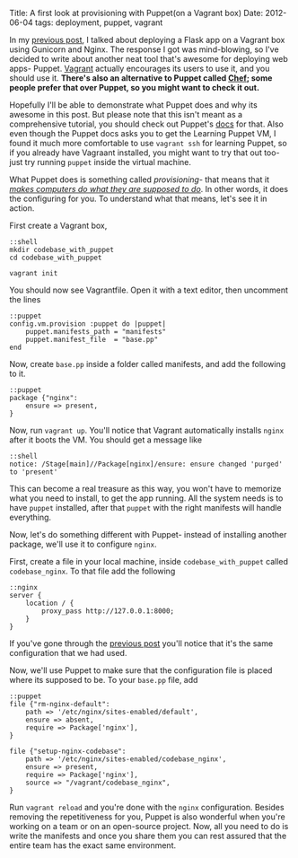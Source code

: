 Title: A first look at provisioning with Puppet(on a Vagrant box)
Date: 2012-06-04
tags: deployment, puppet, vagrant

In my [previous post][prev_post], I talked about deploying a Flask app on a Vagrant box using Gunicorn and Nginx. The response I got was mind-blowing, so I've decided to write about another neat tool that's awesome for deploying web apps- Puppet. [Vagrant][vagrant] actually encourages its users to use it, and you should use it. **There's also an alternative to Puppet called [Chef][chef]; some people prefer that over Puppet, so you might want to check it out.**

Hopefully I'll be able to demonstrate what Puppet does and why its awesome in this post. But please note that this isn't meant as a comprehensive tutorial, you should check out Puppet's [docs][puppet] for that. Also even though the Puppet docs asks you to get the Learning Puppet VM, I found it much more comfortable to use `vagrant ssh` for learning Puppet, so if you already have Vagraant installed, you might want to try that out too- just try running `puppet` inside the virtual machine. 

What Puppet does is something called *provisioning*- that means that it *[makes computers do what they are supposed to do][scobleizer_puppet]*. In other words, it does the configuring for you. To understand what that means, let's see it in action.

First create a Vagrant box, 

	::shell
	mkdir codebase_with_puppet
	cd codebase_with_puppet

	vagrant init

You should now see Vagrantfile. Open it with a text editor, then uncomment the lines

	::puppet
	config.vm.provision :puppet do |puppet|
		puppet.manifests_path = "manifests"
		puppet.manifest_file  = "base.pp"
	end

Now, create `base.pp` inside a folder called manifests, and add the following to it.

	::puppet
	package {"nginx":
		ensure => present,
	}

Now, run `vagrant up`. You'll notice that Vagrant automatically installs `nginx` after it boots the VM. You should get a message like 

	::shell
	notice: /Stage[main]//Package[nginx]/ensure: ensure changed 'purged' to 'present'

This can become a real treasure as this way, you won't have to memorize what you need to install, to get the app running. All the system needs is to have `puppet` installed, after that `puppet` with the right manifests will handle everything. 

Now, let's do something different with Puppet- instead of installing another package, we'll use it to configure `nginx`. 

First, create a file in your local machine, inside `codebase_with_puppet` called `codebase_nginx`. To that file add the following

	::nginx
	server {
		location / {
			proxy_pass http://127.0.0.1:8000;
		}
	}

If you've gone through the [previous post][prev_post] you'll notice that it's the same configuration that we had used. 

Now, we'll use Puppet to make sure that the configuration file is placed where its supposed to be. To your `base.pp` file, add 

	::puppet 
	file {"rm-nginx-default":
		path => '/etc/nginx/sites-enabled/default',
		ensure => absent,
		require => Package['nginx'],
	}

	file {"setup-nginx-codebase":
		path => '/etc/nginx/sites-enabled/codebase_nginx',
		ensure => present,
		require => Package['nginx'],
		source => "/vagrant/codebase_nginx",
	}

Run `vagrant reload` and you're done with the `nginx` configuration. Besides removing the repetitiveness for you, Puppet is also wonderful when you're working on a team or on an open-source project. Now, all you need to do is write the manifests and once you share them you can rest assured that the entire team has the exact same environment.  

	

[prev_post]: http://samrat.github.com/blog/2012/05/flask-nginx-gunicornon-a-vagrant-box.html
[vagrant]: http://vagrantup.com
[puppet]: http://docs.puppetlabs.com/
[chef]: http://www.opscode.com/chef/
[scobleizer_puppet]: http://www.youtube.com/watch?v=bP8Mtiuc8XM
